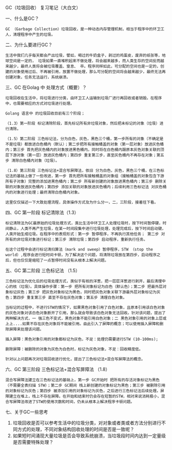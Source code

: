 GC（垃圾回收） 复习笔记（大白文）

一、什么是GC？

	GC （Garbage Collection）垃圾回收，是一种动态内存管理机制，相当于程序中的环卫工人，清理程序中产生的垃圾。

二、为什么要进行GC？

	生活中我们几乎每天都会产出垃圾，譬如，喝过的牛奶盒子，剥过的鸡蛋皮，废弃的纸张等，地球空间是一定的， 垃圾如果一直堆积起来不做处理，将会越来越多，而人类生存的空间反而越来越少，最终人类将会被垃圾覆盖、窒息、 卒。程序同样如此，可分配的空间也是一定的，创建的对象使用过后、不再被引用，放置不做处理，那么可分配的空间将会越来越少，最终无法再创建对象，任务无法运行，系统崩溃。

三、GC 在Golag 中 处理方式（概要）？

	垃圾回收在生活中，将垃圾进行分类，由环卫工人运输到垃圾厂进行再回收或者销毁。在程序中，也需要相应的方式对垃圾进行处理。

	Golang 语言中 的垃圾回收目前有三个阶段；

	（1.3）第一阶段 标记清除阶段，首先标记所有非垃圾对象，然后把未标记的对象（垃圾）进行清除。

	（1.5）第二阶段 三色标记法，分为白色，灰色，黑色三个桶，第一步所有的对象（不确定是不是垃圾）都放进白色桶内（默认）；第二步把所有接触桶盖的对象（第一层对象）放进灰色桶内；第三步 首先把灰色桶内的对象放进黑色桶内，同时将在白色桶内跟原本灰色对象关联的顶层下游对象（第一层）放进灰色桶内；第四步 重复第三步，直至灰色桶内不再存在对象；第五步 清除白色桶内对象（垃圾）。

	（1.8）第三阶段 三色标记法+混合写屏障法，依旧 分为白色，灰色，黑色三个桶，在三色标记法的基础上做了一些改进，第一步 首先把所有接触桶盖的对象组（接触桶盖的对象包含下游所有子对象）完整的添加进黑色桶内；第二步 所有新创建的对象放进黑色桶内；第三步 删除关联的对象放进灰色桶内；第四步 添加关联的对象放进灰色桶内；后续利用三色标记法 对灰色桶内的对象进行处理；最终清除白色桶内对象。

	这里仅仅描述一下大致处理流程，具体操作方式及为什么分一，二，三阶段，接着往下看。

四、GC 第一阶段 标记清除法（1.3）

	标记清除法为GC最原始的垃圾处理方式，类比生活中环卫工人处理垃圾时，按下时间暂停键，时间静止，人类不再产生垃圾，在某一时间段集中进行垃圾处理，处理完成后，按下时间启动键，人类开始生成垃圾。在程序中的表现形式：第一步 暂停程序，不再执行其他任务； 第二步 对所有的非垃圾对象进行标记；第三步 清除垃圾；第四步 启动程序，重新执行任务。

	在这个过程中会进行标记清扫算法（mark and sweep）暂停程序，STW （stop the world）,程序会进行短时间卡顿，为了解决这个问题，将清除垃圾放在第四步，启动程序之后，但也仅仅是缩短了一点暂停时间没有从根本上解决问题。

五、GC 第二阶段 三色标记法 （1.5）

	三色标记法为优化后的垃圾处理方式，类似于有核的洋葱，把一层层洋葱进行剥开，最后清理中心的核（垃圾）。具体操作步骤：第一步 把所有对象标记为白色（默认色）；第二步 把最外层对象标记灰色；第三步 把灰色对象标记为黑色，同时把灰色对象关联下游最外层对象标记为灰色；第四步 重复第三步 直至不存在灰色对象；第五步 清理白色对象。

	当标记的过程中，不进行STW的情况下，如果黑色对象引用了白色对象，且原本引用该白色对象的灰色对象对该白色对象断开了引用，那么就会导致该白色对象无法回收。针对该问题，提出了两种解决方式，一 强三色不变式，黑色对象不能引用白色对象；二 黑色对象引用的对象上层或上上....如果不存在灰色对象将不能被引用。由此引入了屏障的概念；可以使用插入屏障和删除屏障来处理该问题。

	插入屏障：黑色对象引用的对象都标记为灰色，不足：处理仍需要进行STW (10-100ms);

	删除屏障：被删除的对象为灰色为白色时，标记为灰色对象，不足：回收精度低。

	针对以上问题再次对垃圾回收进行优化，提出了三色标记法+混合写屏障法的概念。

六、GC 第三阶段 三色标记法+混合写屏障法 （1.8）

	混合写屏障法建立在三色标记法的基础上，第一步 GC开始时 把所有的存活对象标记为黑色（不需要全表扫描 STW）；第二步 GC期间 栈上新创建的对象标记为黑色；第三步 被删除引用的对象标记为灰色；第四步 被添加引用的对象标记为灰色，之后进行三色标记法后续处理。屏障建立在堆上，栈上不存在屏障。在开始和结束时仍会存在短暂的STW，相对来说消耗极小，混合写屏障法改进了STW的使用次数和时间，仍未从根本上解决程序卡顿问题。

七、关于GC一些思考

1. 垃圾回收是否可以参考生活中的垃圾分类，对对象或者类或者方法分别进行不同方式的处理，不同对象结构回收处理的时间是否是一致呢？
2. 如果短时间涌现大量垃圾是否会导致系统崩溃，当垃圾段时间内达到一定量级是否需要特殊处理？
   
